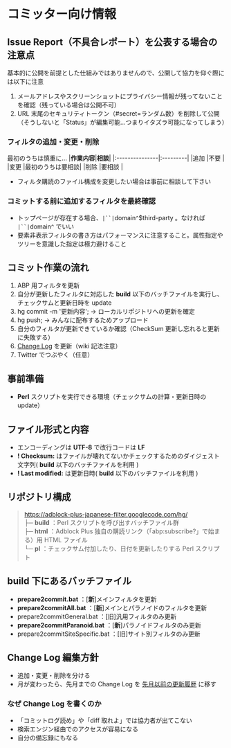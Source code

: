 # コミッター向け情報


## Issue Report（不具合レポート）を公表する場合の注意点
基本的に公開を前提とした仕組みではありませんので、公開して協力を仰ぐ際には以下に注意
  1. メールアドレスやスクリーンショットにプライバシー情報が残ってないことを確認（残っている場合は公開不可）
  1. URL 末尾のセキュリティトークン（#secret=ランダム数）を削除して公開（そうしないと「Status」が編集可能…つまりイタズラ可能になってしまう）


### フィルタの追加・変更・削除
最初のうちは慎重に…
|**作業内容**|**相談**|
|:---------------|:---------|
|追加          |不要    |
|変更          |最初のうちは要相談|
|削除          |要相談 |

  * フィルタ購読のファイル構成を変更したい場合は事前に相談して下さい


### コミットする前に追加するフィルタを最終確認
  * トップページが存在する場合、`|``|`domain`^`$third-party 。なければ `|``|`domain`^` でいい
  * 要素非表示フィルタの書き方はパフォーマンスに注意すること。属性指定やツリーを意識した指定は極力避けること


## コミット作業の流れ
  1. ABP 用フィルタを更新
  1. 自分が更新したフィルタに対応した **build** 以下のバッチファイルを実行し、チェックサムと更新日時を update
  1. hg commit -m '更新内容'; -> ローカルリポジトリへの更新を確定
  1. hg push; -> みんなに配布するためアップロード
  1. 自分のフィルタが更新できているか確認（CheckSum 更新し忘れると更新に失敗する）
  1. [Change Log](https://code.google.com/p/adblock-plus-japanese-filter/wiki/FilterChangeLog) を更新（wiki 記法注意）
  1. Twitter でつぶやく（任意）


## 事前準備
  * **Perl** スクリプトを実行できる環境（チェックサムの計算・更新日時の update）


## ファイル形式と内容
  * エンコーディングは **UTF-8** で改行コードは **LF**
  * **! Checksum:** はファイルが壊れてないかチェックするためのダイジェスト文字列( **build** 以下のバッチファイルを利用 )
  * **! Last modified:** は更新日時( **build** 以下のバッチファイルを利用 )


## リポジトリ構成
> https://adblock-plus-japanese-filter.googlecode.com/hg/<br />
> ├─ **build** ：Perl スクリプトを呼び出すバッチファイル群<br />
> ├─ **html** ：Adblock Plus 独自の購読リンク（「abp:subscribe?」で始まる）用 HTML ファイル<br />
> └─ **pl** ：チェックサム付加したり、日付を更新したりする Perl スクリプト<br />


## build 下にあるバッチファイル
  * **prepare2commit.bat** ：[**新**]メインフィルタを更新
  * **prepare2commitAll.bat** ：[**新**]メインとパラノイドのフィルタを更新
  * prepare2commitGeneral.bat ：[旧]汎用フィルタのみ更新
  * **prepare2commitParanoid.bat** ：[**新**]パラノイドフィルタのみ更新
  * prepare2commitSiteSpecific.bat ：[旧]サイト別フィルタのみ更新


## Change Log 編集方針
  * 追加・変更・削除を分ける
  * 月が変わったら、先月までの Change Log を [先月以前の更新履歴](https://code.google.com/p/adblock-plus-japanese-filter/wiki/FilterChangeLog_OLD) に移す


### なぜ Change Log を書くのか
  * 「コミットログ読め」や「diff 取れよ」では協力者が出てこない
  * 検索エンジン経由でのアクセスが容易になる
  * 自分の備忘録にもなる
